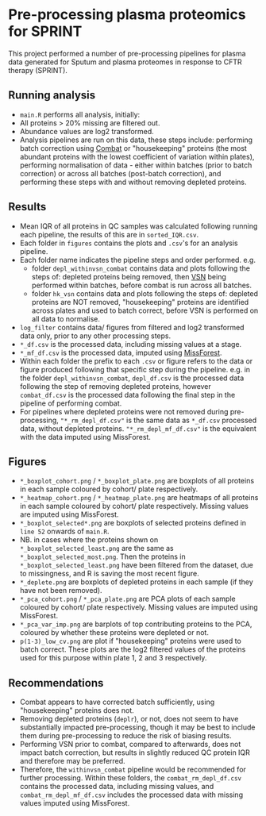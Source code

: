 # Pre-processing plasma proteomics for SPRINT
This project performed a number of pre-processing pipelines for plasma data generated for Sputum and plasma proteomes in response to CFTR therapy (SPRINT).

## Running analysis
- ```main.R``` performs all analysis, initially:
- All proteins > 20% missing are filtered out.
- Abundance values are log2 transformed.
- Analysis pipelines are run on this data, these steps include: performing batch correction using [Combat](https://rdrr.io/bioc/sva/man/ComBat.html) or "housekeeping" proteins (the most abundant proteins with the lowest coefficient of variation within plates), performing normalisation of data - either within batches (prior to batch correction) or across all batches (post-batch correction), and performing these steps with and without removing depleted proteins.

## Results
- Mean IQR of all proteins in QC samples was calculated following running each pipeline, the results of this are in ```sorted_IQR.csv```.
- Each folder in ```figures``` contains the plots and ```.csv```'s for an analysis pipeline.
- Each folder name indicates the pipeline steps and order performed. e.g.
	- folder ```depl_withinvsn_combat``` contains data and plots following the steps of: depleted proteins being removed, then [VSN](https://bioconductor.org/packages/devel/bioc/vignettes/vsn/inst/doc/A-vsn.html) being performed within batches, before combat is run across all batches.
	- folder ```hk_vsn``` contains data and plots following the steps of: depleted proteins are NOT removed, "housekeeping" proteins are identified across plates and used to batch correct, before VSN is performed on all data to normalise.
- ```log_filter``` contains data/ figures from filtered and log2 transformed data only, prior to any other processing steps.
- ```*_df.csv``` is the processed data, including missing values at a stage. 
- ```*_mf_df.csv``` is the processed data, imputed using [MissForest](https://academic.oup.com/bioinformatics/article/28/1/112/219101?).
- Within each folder the prefix to each ```.csv``` or figure refers to the data or figure produced following that specific step during the pipeline. e.g. in the folder ```depl_withinvsn_combat```, ```depl_df.csv``` is the processed data following the step of removing depleted proteins, however ```combat_df.csv``` is the processed data following the final step in the pipeline of performing combat.
- For pipelines where depleted proteins were not removed during pre-processing, ```"*_rm_depl_df.csv"``` is the same data as ```*_df.csv``` processed data, without depleted proteins. ```"*_rm_depl_mf_df.csv"``` is the equivalent with the data imputed using MissForest.

## Figures
- ```*_boxplot_cohort.png``` / ```*_boxplot_plate.png``` are boxplots of all proteins in each sample coloured by cohort/ plate respectively.
- ```*_heatmap_cohort.png``` / ```*_heatmap_plate.png``` are heatmaps of all proteins in each sample coloured by cohort/ plate respectively. Missing values are imputed using MissForest.
- ```*_boxplot_selected*.png``` are boxplots of selected proteins defined in ```line 52``` onwards of ```main.R```.
- NB. in cases where the proteins shown on ```*_boxplot_selected_least.png``` are the same as ```*_boxplot_selected_most.png```. Then the proteins in ```*_boxplot_selected_least.png``` have been filtered from the dataset, due to missingness, and R is saving the most recent figure.
- ```*_deplete.png``` are boxplots of depleted proteins in each sample (if they have not been removed).
- ```*_pca_cohort.png``` / ```*_pca_plate.png``` are PCA plots of each sample coloured by cohort/ plate respectively. Missing values are imputed using MissForest.
- ```*_pca_var_imp.png``` are barplots of top contributing proteins to the PCA, coloured by whether these proteins were depleted or not.
- ```p(1-3)_low_cv.png``` are plot if "housekeeping" proteins were used to batch correct. These plots are the log2 filtered values of the proteins used for this purpose within plate 1, 2 and 3 respectively.

## Recommendations
- Combat appears to have corrected batch sufficiently, using "housekeeping" proteins does not.
- Removing depleted proteins (```deplr```), or not, does not seem to have substantially impacted pre-processing, though it may be best to include them during pre-processing to reduce the risk of biasing results. 
- Performing VSN prior to combat, compared to afterwards, does not impact batch correction, but results in slightly reduced QC protein IQR and therefore may be preferred.
- Therefore, the ```withinvsn_combat``` pipeline would be recommended for further processing. Within these folders, the ```combat_rm_depl_df.csv``` contains the processed data, including missing values, and ```combat_rm_depl_mf_df.csv``` includes the processed data with missing values imputed using MissForest.